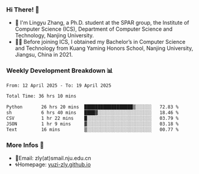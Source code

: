 ### Hi There! 👋 
- 🐳 I'm Lingyu Zhang, a Ph.D. student at the SPAR group, the Institute of Computer Science (ICS), Department of Computer Science and Technology, Nanjing University.
- 🧑‍🎓 Before joining ICS, I obtained my Bachelor’s in Computer Science and Technology from Kuang Yaming Honors School, Nanjing University, Jiangsu, China in 2021.

### Weekly Development Breakdown :bar_chart:

<!--START_SECTION:waka-->

```txt
From: 12 April 2025 - To: 19 April 2025

Total Time: 36 hrs 10 mins

Python       26 hrs 20 mins  ██████████████████▒░░░░░░   72.83 %
sh           6 hrs 40 mins   ████▓░░░░░░░░░░░░░░░░░░░░   18.46 %
CSV          1 hr 22 mins    █░░░░░░░░░░░░░░░░░░░░░░░░   03.79 %
JSON         1 hr 9 mins     ▓░░░░░░░░░░░░░░░░░░░░░░░░   03.18 %
Text         16 mins         ▒░░░░░░░░░░░░░░░░░░░░░░░░   00.77 %
```

<!--END_SECTION:waka-->

<!--
### Github Contributions :octocat:

![](https://raw.githubusercontent.com/yuzi-zly/yuzi-zly/output/github-contribution-grid-snake.svg)              
-->

### More Infos 📖

- 📧Email: zly(at)smail.nju.edu.cn
- 🌀Homepage: [yuzi-zly.github.io](https://yuzi-zly.github.io/)
